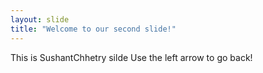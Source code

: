 ```yaml
---
layout: slide
title: "Welcome to our second slide!"
---
```

This is SushantChhetry silde
Use the left arrow to go back!
